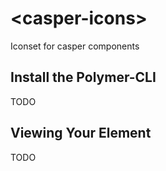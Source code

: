 # \<casper-icons\>

Iconset for casper components

## Install the Polymer-CLI

TODO

## Viewing Your Element

TODO